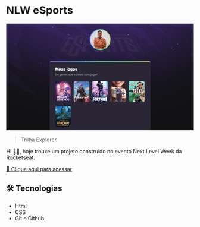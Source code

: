 # NLW eSports

![preview](./.github/preview.png)

> Trilha Explorer

Hi 👋🏽, hoje trouxe um projeto construido no evento Next Level Week da Rocketseat.

[ 🔗 Clique aqui para acessar](https://mvfernando.github.io/nlw-esports-explorer/)

## 🛠 Tecnologias

- Html
- CSS
- Git e Github


